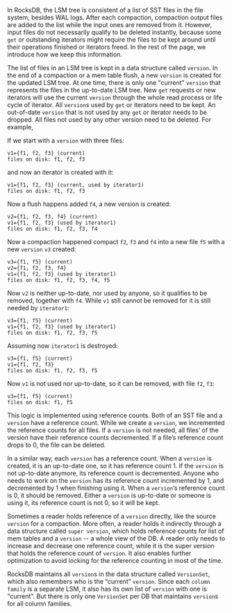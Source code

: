 In RocksDB, the LSM tree is consistent of a list of SST files in the file system, besides WAL logs. After each compaction, compaction output files are added to the list while the input ones are removed from it. However, input files do not necessarily qualify to be deleted instantly, because some `get` or outstanding iterators might require the files to be kept around until their operations finished or iterators freed. In the rest of the page, we introduce how we keep this information.
 
The list of files in an LSM tree is kept in a data structure called `version`. In the end of a compaction or a mem table flush, a new `version` is created for the updated LSM tree. At one time, there is only one "current" `version` that represents the files in the up-to-date LSM tree. New `get` requests or new iterators will use the current `version` through the whole read process or life cycle of iterator. All `version`s used by `get` or iterators need to be kept. An out-of-date `version` that is not used by any `get` or iterator needs to be dropped. All files not used by any other version need to be deleted. For example,
 
If we start with a `version` with three files:
 
```
v1={f1, f2, f3} (current)
files on disk: f1, f2, f3
```
 
and now an iterator is created with it:

```
v1={f1, f2, f3} (current, used by iterator1)
files on disk: f1, f2, f3
```
Now a flush happens added `f4`, a new version is created:
```
v2={f1, f2, f3, f4} (current)
v1={f1, f2, f3} (used by iterator1)
files on disk: f1, f2, f3, f4
```
Now a compaction happened compact `f2`, `f3` and `f4` into a new file `f5` with a new `version` `v3` created:
```
v3={f1, f5} (current)
v2={f1, f2, f3, f4}
v1={f1, f2, f3} (used by iterator1)
files on disk: f1, f2, f3, f4, f5
```
Now `v2` is neither up-to-date, nor used by anyone, so it qualifies to be removed, together with `f4`. While `v1` still cannot be removed for it is still needed by `iterator1`:
```
v3={f1, f5} (current)
v1={f1, f2, f3} (used by iterator1)
files on disk: f1, f2, f3, f5
```
 Assuming now `iterator1` is destroyed:
```
v3={f1, f5} (current)
v1={f1, f2, f3}
files on disk: f1, f2, f3, f5
```
Now `v1` is not used nor up-to-date, so it can be removed, with file `f2`, `f3`:
```
v3={f1, f5} (current)
files on disk: f1, f5
```
This logic is implemented using reference counts. Both of an SST file and a `version` have a reference count. While we create a `version`, we incremented the reference counts for all files. If a `version` is not needed, all files’ of the version have their reference counts decremented. If a file’s reference count drops to 0, the file can be deleted.

In a similar way, each `version` has a reference count. When a `version` is created, it is an up-to-date one, so it has reference count 1. If the `version` is not up-to-date anymore, its reference count is decremented. Anyone who needs to work on the `version` has its reference count incremented by 1, and decremented by 1 when finishing using it. When a `version`’s reference count is 0, it should be removed. Either a `version` is up-to-date or someone is using it, its reference count is not 0, so it will be kept.

Sometimes a reader holds reference of a `version` directly, like the source `version` for a compaction. More often, a reader holds it indirectly through a data structure called `super version`, which holds reference counts for list of mem tables and a `version` -- a whole view of the DB. A reader only needs to increase and decrease one reference count, while it is the super version that holds the reference count of `version`. It also enables further optimization to avoid locking for the reference counting in most of the time. 

RocksDB maintains all `version`s in the data structure called `VersionSet`, which also remembers who is the “current” `version`. Since each `column family` is a separate LSM, it also has its own list of `version` with one is "current". But there is only one `VersionSet` per DB that maintains `version`s for all column families.

